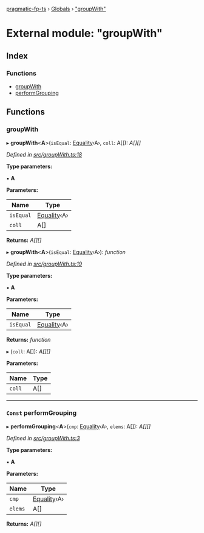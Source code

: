 [pragmatic-fp-ts](../README.md) › [Globals](../globals.md) › ["groupWith"](_groupwith_.md)

# External module: "groupWith"

## Index

### Functions

* [groupWith](_groupwith_.md#groupwith)
* [performGrouping](_groupwith_.md#const-performgrouping)

## Functions

###  groupWith

▸ **groupWith**<**A**>(`isEqual`: [Equality](_types_.md#equality)‹A›, `coll`: A[]): *A[][]*

*Defined in [src/groupWith.ts:18](https://github.com/hermann-p/pragmatic-fp-ts/blob/ae00bcd/src/groupWith.ts#L18)*

**Type parameters:**

▪ **A**

**Parameters:**

Name | Type |
------ | ------ |
`isEqual` | [Equality](_types_.md#equality)‹A› |
`coll` | A[] |

**Returns:** *A[][]*

▸ **groupWith**<**A**>(`isEqual`: [Equality](_types_.md#equality)‹A›): *function*

*Defined in [src/groupWith.ts:19](https://github.com/hermann-p/pragmatic-fp-ts/blob/ae00bcd/src/groupWith.ts#L19)*

**Type parameters:**

▪ **A**

**Parameters:**

Name | Type |
------ | ------ |
`isEqual` | [Equality](_types_.md#equality)‹A› |

**Returns:** *function*

▸ (`coll`: A[]): *A[][]*

**Parameters:**

Name | Type |
------ | ------ |
`coll` | A[] |

___

### `Const` performGrouping

▸ **performGrouping**<**A**>(`cmp`: [Equality](_types_.md#equality)‹A›, `elems`: A[]): *A[][]*

*Defined in [src/groupWith.ts:3](https://github.com/hermann-p/pragmatic-fp-ts/blob/ae00bcd/src/groupWith.ts#L3)*

**Type parameters:**

▪ **A**

**Parameters:**

Name | Type |
------ | ------ |
`cmp` | [Equality](_types_.md#equality)‹A› |
`elems` | A[] |

**Returns:** *A[][]*
